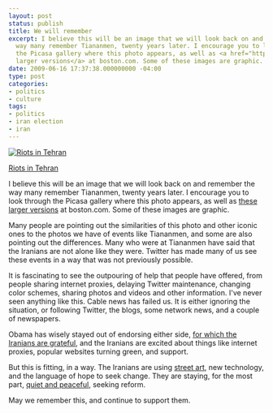 ```yaml
---
layout: post
status: publish
title: We will remember
excerpt: I believe this will be an image that we will look back on and remember the
  way many remember Tiananmen, twenty years later. I encourage you to look through
  the Picasa gallery where this photo appears, as well as <a href="http://www.boston.com/bigpicture/2009/06/irans_disputed_election.html">these
  larger versions</a> at boston.com. Some of these images are graphic.
date: 2009-06-16 17:37:38.000000000 -04:00
type: post
categories:
- politics
- culture
tags:
- politics
- iran election
- iran
---
```

<div class="image-main"><a href="http://picasaweb.google.com/bahramks/RiotsInTehran#"><img src="http://jonathanstegall.com/wp-content/uploads/2009/06/45920230_scarf766afp-209x140.jpg" alt="Riots in Tehran" /></a><p class="caption"><a href="http://picasaweb.google.com/bahramks/RiotsInTehran#">Riots in Tehran</a></p></div>I believe this will be an image that we will look back on and remember the way many remember Tiananmen, twenty years later. I encourage you to look through the Picasa gallery where this photo appears, as well as <a href="http://www.boston.com/bigpicture/2009/06/irans_disputed_election.html">these larger versions</a> at boston.com. Some of these images are graphic.

Many people are pointing out the similarities of this photo and other iconic ones to the photos we have of events like Tiananmen, and some are also pointing out the differences. Many who were at Tiananmen have said that the Iranians are not alone like they were. Twitter has made many of us see these events in a way that was not previously possible.

It is fascinating to see the outpouring of help that people have offered, from people sharing internet proxies, delaying Twitter maintenance, changing color schemes, sharing photos and videos and other information. I've never seen anything like this. Cable news has failed us. It is either ignoring the situation, or following Twitter, the blogs, some network news, and a couple of newspapers.

Obama has wisely stayed out of endorsing either side, <a href="http://andrewsullivan.theatlantic.com/the_daily_dish/2009/06/obamas-words-from-iran.html">for which the Iranians are grateful</a>, and the Iranians are excited about things like internet proxies, popular websites turning green, and support.

But this is fitting, in a way. The Iranians are using <a href="http://andrewsullivan.theatlantic.com/the_daily_dish/2009/06/face-of-the-day-10.html">street art</a>, new technology, and the language of hope to seek change. They are staying, for the most part, <a href="http://andrewsullivan.theatlantic.com/the_daily_dish/2009/06/a-deafening-silence.html">quiet and peaceful</a>, seeking reform.

May we remember this, and continue to support them.
